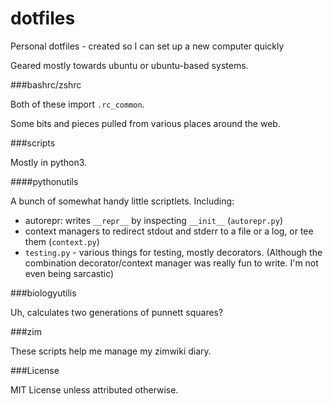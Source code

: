 dotfiles
========

Personal dotfiles - created so I can set up a new computer quickly

Geared mostly towards ubuntu or ubuntu-based systems.

###bashrc/zshrc

Both of these import `.rc_common`.

Some bits and pieces pulled from various places around the web.

###scripts

Mostly in python3.

####pythonutils

A bunch of somewhat handy little scriptlets. Including:

- autorepr: writes `__repr__` by inspecting `__init__` (`autorepr.py`)
- context managers to redirect stdout and stderr to a file or a log, or tee them (`context.py`)
- `testing.py` - various things for testing, mostly decorators. (Although the combination decorator/context manager was really fun to write. I'm not even being sarcastic)

###biologyutilis

Uh, calculates two generations of punnett squares?

###zim

These scripts help me manage my zimwiki diary.

###License

MIT License unless attributed otherwise.
